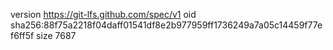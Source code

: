 version https://git-lfs.github.com/spec/v1
oid sha256:88f75a2218f04daff01541df8e2b977959ff1736249a7a05c14459f77ef6ff5f
size 7687
